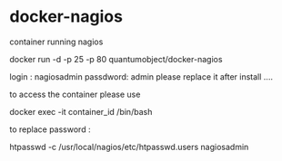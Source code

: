 docker-nagios
=============

container running nagios

docker run -d -p 25 -p 80 quantumobject/docker-nagios

login : nagiosadmin   passdword: admin   please replace it after install ....

to access the container please use 

docker exec -it container_id  /bin/bash


to replace password :

htpasswd -c /usr/local/nagios/etc/htpasswd.users nagiosadmin

